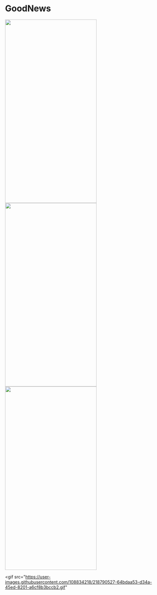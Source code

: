 # GoodNews

 <img src="https://user-images.githubusercontent.com/108834218/218786983-0951246f-f3fd-4034-b1a3-f1f983ab0b19.png" width="300" height="600">   <img src="https://user-images.githubusercontent.com/108834218/218785141-4cf75505-b068-4f3e-b431-aba07c0cc7de.png" width="300" height="600">  <img src="https://user-images.githubusercontent.com/108834218/218787492-93c32400-658f-4107-af9a-d27690f45582.png" width="300" height="600">


<gif src="https://user-images.githubusercontent.com/108834218/218790527-64bdaa53-d34a-45ed-8201-a6cf8b3bccb2.gif"
